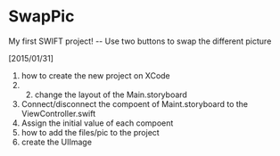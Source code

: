 # SwapPic
My first SWIFT project! -- Use two buttons to swap the different picture

[2015/01/31]
1. how to create the new project on XCode
2. 2. change the layout of the Main.storyboard
3. Connect/disconnect the compoent of Maint.storyboard to the ViewController.swift
4. Assign the initial value of each compoent
5. how to add the files/pic to the project
6. create the UIImage

